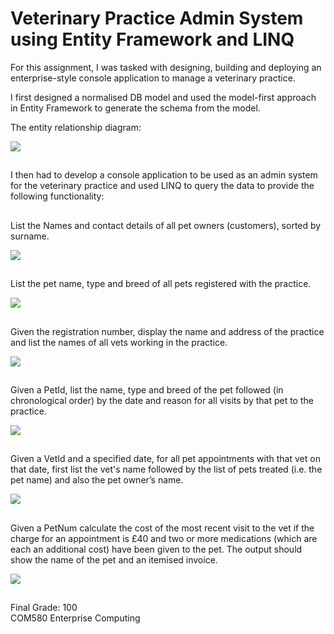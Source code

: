 # Veterinary Practice Admin System using Entity Framework and LINQ

For this assignment, I was tasked with designing, building and deploying an enterprise-style console application to manage a veterinary practice. 

I first designed a normalised DB model and used the model-first approach in Entity Framework to generate the schema from the model.

The entity relationship diagram:

<img src="https://github.com/zita94/VetenaryPracticeAdminSystem/assets/56891175/d8931f73-d490-4fe7-badb-2a3271473183">

##
I then had to develop a console application to be used as an admin system for the veterinary practice and used LINQ to query the data to provide the following functionality:

##
List the Names and contact details of all pet owners (customers), sorted by surname.

<img src="https://github.com/zita94/VetenaryPracticeAdminSystem/assets/56891175/8a2b4e5c-f438-4202-ab2e-74d95526f78b">

##
List the pet name, type and breed of all pets registered with the practice.

<img src="https://github.com/zita94/VetenaryPracticeAdminSystem/assets/56891175/27b19fb6-2d50-44a4-b3cc-68f6a241d867">

##
Given the registration number, display the name and address of the practice and list the names of all vets working in the practice.

<img src="https://github.com/zita94/VetenaryPracticeAdminSystem/assets/56891175/866c2029-ce8c-466f-a3a3-1ff85e950d50">

##
Given a PetId, list the name, type and breed of the pet followed (in chronological order) by the date and reason for all visits by that pet to the practice.

<img src="https://github.com/zita94/VetenaryPracticeAdminSystem/assets/56891175/fdf8d3e9-3818-4986-ab26-d6e2937f97a0">

##
Given a VetId and a specified date, for all pet appointments with that vet on that date, first list the vet's name followed by the list of pets treated (i.e. the pet name) and also the pet owner’s name.

<img src="https://github.com/zita94/VetenaryPracticeAdminSystem/assets/56891175/90fec54d-8156-4225-881b-cd1405a73e99">

##
Given a PetNum calculate the cost of the most recent visit to the vet if the charge for an appointment is £40 and two or more medications (which are each an additional cost) have been given to the pet. The output should show the name of the pet and an itemised invoice.

<img src="https://github.com/zita94/VetenaryPracticeAdminSystem/assets/56891175/8cb69dec-2974-4eb4-8d86-acc9e8c25221">

##
Final Grade: 100  
COM580 Enterprise Computing
